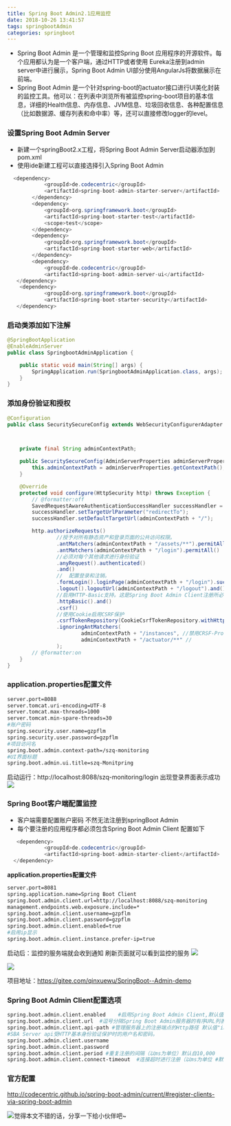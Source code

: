 ```yaml
---
title: Spring Boot Admin2.1应用监控
date: 2018-10-26 13:41:57
tags: springbootAdmin
categories: springboot
---
```



* Spring Boot Admin 是一个管理和监控Spring Boot 应用程序的开源软件。每个应用都认为是一个客户端，通过HTTP或者使用 Eureka注册到admin server中进行展示，Spring Boot Admin UI部分使用AngularJs将数据展示在前端。
* Spring Boot Admin 是一个针对spring-boot的actuator接口进行UI美化封装的监控工具。他可以：在列表中浏览所有被监控spring-boot项目的基本信息，详细的Health信息、内存信息、JVM信息、垃圾回收信息、各种配置信息（比如数据源、缓存列表和命中率）等，还可以直接修改logger的level。


### 设置Spring Boot Admin Server
- 新建一个springBoot2.x工程，将Spring Boot Admin Server启动器添加到pom.xml
- 使用ide新建工程可以直接选择引入Spring Boot Admin

``` java
  <dependency>
            <groupId>de.codecentric</groupId>
            <artifactId>spring-boot-admin-starter-server</artifactId>
        </dependency>
        <dependency>
            <groupId>org.springframework.boot</groupId>
            <artifactId>spring-boot-starter-test</artifactId>
            <scope>test</scope>
        </dependency>
        <dependency>
            <groupId>org.springframework.boot</groupId>
            <artifactId>spring-boot-starter-web</artifactId>
        </dependency>
        <dependency>
            <groupId>de.codecentric</groupId>
            <artifactId>spring-boot-admin-server-ui</artifactId>
   </dependency>
    <dependency>
            <groupId>org.springframework.boot</groupId>
            <artifactId>spring-boot-starter-security</artifactId>
   </dependency>
```
### 启动类添加如下注解

``` java
@SpringBootApplication
@EnableAdminServer
public class SpringbootAdminApplication {

    public static void main(String[] args) {
        SpringApplication.run(SpringbootAdminApplication.class, args);
    }
}
```
### 添加身份验证和授权

``` java
@Configuration
public class SecuritySecureConfig extends WebSecurityConfigurerAdapter {



    private final String adminContextPath;

    public SecuritySecureConfig(AdminServerProperties adminServerProperties) {
        this.adminContextPath = adminServerProperties.getContextPath();
    }

    @Override
    protected void configure(HttpSecurity http) throws Exception {
        // @formatter:off
        SavedRequestAwareAuthenticationSuccessHandler successHandler = new SavedRequestAwareAuthenticationSuccessHandler();
        successHandler.setTargetUrlParameter("redirectTo");
        successHandler.setDefaultTargetUrl(adminContextPath + "/");

        http.authorizeRequests()
                //授予对所有静态资产和登录页面的公共访问权限。
                .antMatchers(adminContextPath + "/assets/**").permitAll()
                .antMatchers(adminContextPath + "/login").permitAll()
                //必须对每个其他请求进行身份验证
                .anyRequest().authenticated()
                .and()
                //	配置登录和注销。
                .formLogin().loginPage(adminContextPath + "/login").successHandler(successHandler).and()
                .logout().logoutUrl(adminContextPath + "/logout").and()
                //启用HTTP-Basic支持。这是Spring Boot Admin Client注册所必需的
                .httpBasic().and()
                .csrf()
                //使用Cookie启用CSRF保护
                .csrfTokenRepository(CookieCsrfTokenRepository.withHttpOnlyFalse())
                .ignoringAntMatchers(
                        adminContextPath + "/instances", //禁用CRSF-Protection Spring Boot Admin Client用于注册的端点。
                        adminContextPath + "/actuator/**" //
                );
        // @formatter:on
    }
}

```

### application.properties配置文件

``` bash
server.port=8088
server.tomcat.uri-encoding=UTF-8
server.tomcat.max-threads=1000
server.tomcat.min-spare-threads=30
#账户密码
spring.security.user.name=gzpflm
spring.security.user.password=gzpflm
#项目访问名
spring.boot.admin.context-path=/szq-monitoring
#UI界面标题
spring.boot.admin.ui.title=szq-Monitpring

```
启动运行：http://localhost:8088/szq-monitoring/login 出现登录界面表示成功
![](http://wx1.sinaimg.cn/large/006b7Nxngy1g1g3byk2lqj30st0j4q3n.jpg)

### Spring Boot客户端配置监控
- 客户端需要配置账户密码 不然无法注册到springBoot Admin
- 每个要注册的应用程序都必须包含Spring Boot Admin Client 配置如下
``` java
   <dependency>
            <groupId>de.codecentric</groupId>
            <artifactId>spring-boot-admin-starter-client</artifactId>
  </dependency>
```
 **application.properties配置文件** 

``` bash
server.port=8081
spring.application.name=Spring Boot Client
spring.boot.admin.client.url=http://localhost:8088/szq-monitoring
management.endpoints.web.exposure.include=*
spring.boot.admin.client.username=gzpflm
spring.boot.admin.client.password=gzpflm
spring.boot.admin.client.enabled=true
#启用ip显示
spring.boot.admin.client.instance.prefer-ip=true
```
启动后：监控的服务端就会收到通知 刷新页面就可以看到监控的服务
![](http://wx1.sinaimg.cn/large/006b7Nxngy1g1g3cmpm60j31540lzdh4.jpg)

![](http://wx1.sinaimg.cn/large/006b7Nxngy1g1g3dc88adj31af0nowga.jpg)



项目地址：https://gitee.com/qinxuewu/SpringBoot--Admin-demo


### Spring Boot Admin Client配置选项

``` bash
spring.boot.admin.client.enabled    #启用S​​pring Boot Admin Client,默认值true
spring.boot.admin.client.url  #逗号分隔Spring Boot Admin服务器的有序URL列表以进行注册
spring.boot.admin.client.api-path #管理服务器上的注册端点的Http路径 默认值"instances"
#SBA Server api受HTTP基本身份验证保护时的用户名和密码。
spring.boot.admin.client.username 
spring.boot.admin.client.password
spring.boot.admin.client.period #重复注册的间隔（以ms为单位）默认自10,000
spring.boot.admin.client.connect-timeout  #连接超时进行注册（以ms为单位 #默认5,000
```
### 官方配置
http://codecentric.github.io/spring-boot-admin/current/#register-clients-via-spring-boot-admin

![觉得本文不错的话，分享一下给小伙伴吧~](http://wx1.sinaimg.cn/large/006b7Nxngy1g1eu6ewhl9j30760763yz.jpg)